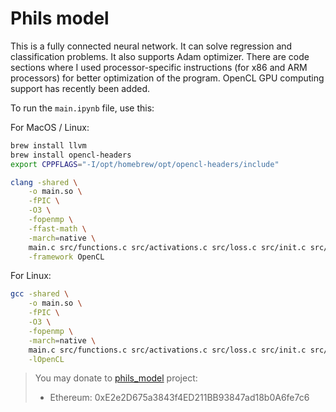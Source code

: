 # Phils model

This is a fully connected neural network. It can solve regression and classification problems. It also supports Adam optimizer. There are code sections where I used processor-specific instructions (for x86 and ARM processors) for better optimization of the program. OpenCL GPU computing support has recently been added.

To run the `main.ipynb` file, use this:

For MacOS / Linux:

```sh
brew install llvm
brew install opencl-headers
export CPPFLAGS="-I/opt/homebrew/opt/opencl-headers/include"

clang -shared \
    -o main.so \
    -fPIC \
    -O3 \
    -fopenmp \
    -ffast-math \
    -march=native \
    main.c src/functions.c src/activations.c src/loss.c src/init.c src/json.c src/adam.c src/forward.c src/backward.c src/logger.c src/predict.c \
    -framework OpenCL
```

For Linux:

```sh
gcc -shared \
    -o main.so \
    -fPIC \
    -O3 \
    -fopenmp \
    -march=native \
    main.c src/functions.c src/activations.c src/loss.c src/init.c src/json.c src/adam.c src/forward.c src/backward.c src/logger.c src/predict.c \
    -lOpenCL
```

> You may donate to [phils_model](https://github.com/PHILIPP111007/ML/tree/main/phils_model) project:
>
> * Ethereum: 0xE2e2D675a3843f4ED211BB93847ad18b0A6fe7c6

